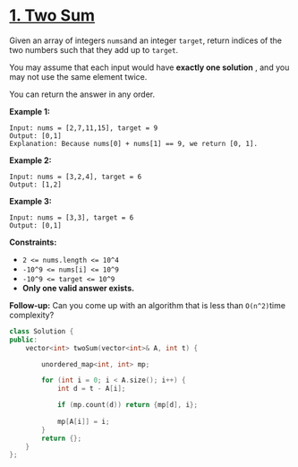 # [1. Two Sum](https://leetcode.com/problems/two-sum/description/)

Given an array of integers <code>nums</code>and an integer <code>target</code>, return indices of the two numbers such that they add up to <code>target</code>.

You may assume that each input would have **exactly one solution** , and you may not use the same element twice.

You can return the answer in any order.

**Example 1:** 

```
Input: nums = [2,7,11,15], target = 9
Output: [0,1]
Explanation: Because nums[0] + nums[1] == 9, we return [0, 1].
```

**Example 2:** 

```
Input: nums = [3,2,4], target = 6
Output: [1,2]
```

**Example 3:** 

```
Input: nums = [3,3], target = 6
Output: [0,1]
```

**Constraints:** 

- <code>2 <= nums.length <= 10^4</code>
- <code>-10^9 <= nums[i] <= 10^9</code>
- <code>-10^9 <= target <= 10^9</code>
- **Only one valid answer exists.** 

**Follow-up:** Can you come up with an algorithm that is less than <code>O(n^2)</code>time complexity?



```cpp
class Solution {
public:
    vector<int> twoSum(vector<int>& A, int t) {

        unordered_map<int, int> mp;

        for (int i = 0; i < A.size(); i++) {
            int d = t - A[i];

            if (mp.count(d)) return {mp[d], i};
            
            mp[A[i]] = i;
        }
        return {};
    }
};
```



